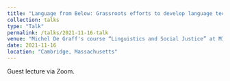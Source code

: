 ```yaml
---
title: "Language from Below: Grassroots efforts to develop language technology for minoritized languages"
collection: talks
type: "Talk"
permalink: /talks/2021-11-16-talk
venue: "Michel De Graff's course “Linguistics and Social Justice” at MIT"
date: 2021-11-16
location: "Cambridge, Massachusetts"
---
```


Guest lecture via Zoom.
